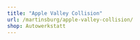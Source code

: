 ```yaml
---
title: "Apple Valley Collision"
url: /martinsburg/apple-valley-collision/
shop: Autowerkstatt
---
```

